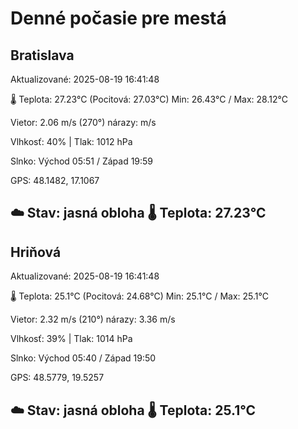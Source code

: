 ﻿# Denné počasie pre mestá

## Bratislava
Aktualizované: 2025-08-19 16:41:48

🌡️ Teplota: 27.23°C 
(Pocitová: 27.03°C)
Min: 26.43°C / Max: 28.12°C

Vietor: 2.06 m/s    (270°) 
nárazy:  m/s

Vlhkosť: 40% | Tlak: 1012 hPa

Slnko: Východ 05:51 / Západ 19:59

GPS: 48.1482, 17.1067

☁️ Stav: jasná obloha        🌡️ Teplota: 27.23°C
---

## Hriňová
Aktualizované: 2025-08-19 16:41:48

🌡️ Teplota: 25.1°C 
(Pocitová: 24.68°C)
Min: 25.1°C / Max: 25.1°C

Vietor: 2.32 m/s (210°)
nárazy: 3.36 m/s

Vlhkosť: 39% | Tlak: 1014 hPa

Slnko: Východ 05:40 / Západ 19:50

GPS: 48.5779, 19.5257

☁️ Stav: jasná obloha        🌡️ Teplota: 25.1°C
---
